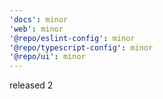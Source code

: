 ```yaml
---
'docs': minor
'web': minor
'@repo/eslint-config': minor
'@repo/typescript-config': minor
'@repo/ui': minor
---
```


released 2
